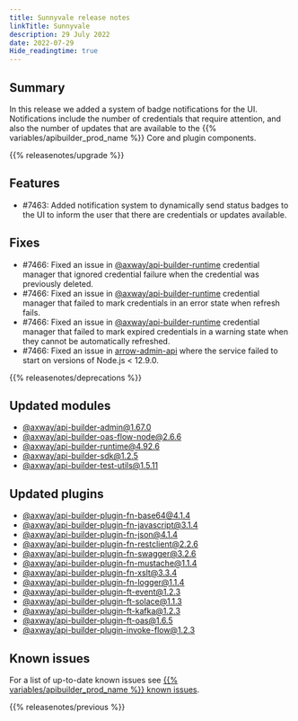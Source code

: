 ```yaml
---
title: Sunnyvale release notes
linkTitle: Sunnyvale
description: 29 July 2022
date: 2022-07-29
Hide_readingtime: true
---
```

## Summary

In this release we added a system of badge notifications for the UI. Notifications include the number of credentials that require attention, and also the number of updates that are available to the {{% variables/apibuilder_prod_name %}} Core and plugin components.

{{% releasenotes/upgrade %}}

## Features

* #7463: Added notification system to dynamically send status badges to the UI to inform the user that there are credentials or updates available.

## Fixes

* #7466: Fixed an issue in [@axway/api-builder-runtime](https://www.npmjs.com/package/@axway/api-builder-runtime) credential manager that ignored credential failure when the credential was previously deleted.
* #7466: Fixed an issue in [@axway/api-builder-runtime](https://www.npmjs.com/package/@axway/api-builder-runtime) credential manager that failed to mark credentials in an error state when refresh fails.
* #7466: Fixed an issue in [@axway/api-builder-runtime](https://www.npmjs.com/package/@axway/api-builder-runtime) credential manager that failed to mark expired credentials in a warning state when they cannot be automatically refreshed.
* #7466: Fixed an issue in [arrow-admin-api](https://www.npmjs.com/package/arrow-admin-api) where the service failed to start on versions of Node.js < 12.9.0.

{{% releasenotes/deprecations %}}

<!-- Regenerate modules/plugins with api-builder-tools generate-release-notes script -->
## Updated modules
* [@axway/api-builder-admin@1.67.0](https://www.npmjs.com/package/@axway/api-builder-admin/v/1.67.0)
* [@axway/api-builder-oas-flow-node@2.6.6](https://www.npmjs.com/package/@axway/api-builder-oas-flow-node/v/2.6.6)
* [@axway/api-builder-runtime@4.92.6](https://www.npmjs.com/package/@axway/api-builder-runtime/v/4.92.6)
* [@axway/api-builder-sdk@1.2.5](https://www.npmjs.com/package/@axway/api-builder-sdk/v/1.2.5)
* [@axway/api-builder-test-utils@1.5.11](https://www.npmjs.com/package/@axway/api-builder-test-utils/v/1.5.11)

## Updated plugins
* [@axway/api-builder-plugin-fn-base64@4.1.4](https://www.npmjs.com/package/@axway/api-builder-plugin-fn-base64/v/4.1.4)
* [@axway/api-builder-plugin-fn-javascript@3.1.4](https://www.npmjs.com/package/@axway/api-builder-plugin-fn-javascript/v/3.1.4)
* [@axway/api-builder-plugin-fn-json@4.1.4](https://www.npmjs.com/package/@axway/api-builder-plugin-fn-json/v/4.1.4)
* [@axway/api-builder-plugin-fn-restclient@2.2.6](https://www.npmjs.com/package/@axway/api-builder-plugin-fn-restclient/v/2.2.6)
* [@axway/api-builder-plugin-fn-swagger@3.2.6](https://www.npmjs.com/package/@axway/api-builder-plugin-fn-swagger/v/3.2.6)
* [@axway/api-builder-plugin-fn-mustache@1.1.4](https://www.npmjs.com/package/@axway/api-builder-plugin-fn-mustache/v/1.1.4)
* [@axway/api-builder-plugin-fn-xslt@3.3.4](https://www.npmjs.com/package/@axway/api-builder-plugin-fn-xslt/v/3.3.4)
* [@axway/api-builder-plugin-fn-logger@1.1.4](https://www.npmjs.com/package/@axway/api-builder-plugin-fn-logger/v/1.1.4)
* [@axway/api-builder-plugin-ft-event@1.2.3](https://www.npmjs.com/package/@axway/api-builder-plugin-ft-event/v/1.2.3)
* [@axway/api-builder-plugin-ft-solace@1.1.3](https://www.npmjs.com/package/@axway/api-builder-plugin-ft-solace/v/1.1.3)
* [@axway/api-builder-plugin-ft-kafka@1.2.3](https://www.npmjs.com/package/@axway/api-builder-plugin-ft-kafka/v/1.2.3)
* [@axway/api-builder-plugin-ft-oas@1.6.5](https://www.npmjs.com/package/@axway/api-builder-plugin-ft-oas/v/1.6.5)
* [@axway/api-builder-plugin-invoke-flow@1.2.3](https://www.npmjs.com/package/@axway/api-builder-plugin-invoke-flow/v/1.2.3)

## Known issues
For a list of up-to-date known issues see [{{% variables/apibuilder_prod_name %}} known issues](/docs/known_issues/).

{{% releasenotes/previous %}}
